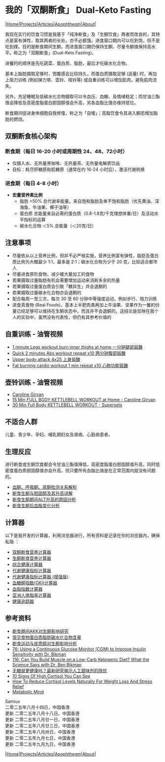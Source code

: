 # 我的「双酮断食」 Dual-Keto Fasting

|[Home](/README.md)|[Projects](/projects.md)|[Articles](/articles.md)|[Apophthegm](/apophthegm.md)|[About](/about.md)|

我现在实行的饮食习惯是我基于「纯净断食」及「生酮饮食」两者而改良的，其特点是富有弹性，取其两者的长处，亦不必捱饿。进食窗口期内可以吃到饱，但不是吃到撑。目的是断食期间生酮，而进食窗口期仍保持生酮，尽量令酮值保持高水平。称之为「双酮断食」(Dual-Keto Fasting)。

进餐时的顺序是先吃蔬菜、蛋白质、脂肪，最后才吃碳水化合物。

基本上脂肪摄取足够时，饱腹感会比较持久，而蛋白质摄取足够 (适量) 时，再加上阻力训练 (例如弹力带、壶铃、哑铃等) 或自重训练可以增加肌肉，避免肌肉流失。

另外，充足睡眠及低碳水化合物摄取可以令血压、血糖、及情绪稳定；而甘油三酯值会降低及高密度脂蛋白胆固醇值会升高，另各血脂比值亦维持低位。

断食期间促进身体细胞自我修復，称之为「自噬」；高脂饮食令其进入酮态增加脂肪的燃烧。    

##  **双酮断食核心架构**

###  **断食期**（每日 16-20 小时或周期性 24、48、72小时）      
   - 仅摄入水、无热量黑咖啡、无热量茶、无热量电解质饮品      
   - 目标：耗尽肝糖原和肌糖原（通常在约 16-24 小时后），激活代谢转换      

###  **进食期**（每日 4-8 小时）  
   - **宏量营养素比例**       
     - 脂肪 >50% 总代谢率能量。来自饱和脂肪及单不饱和脂肪（优先黄油、深海鱼、牛油果、椰子油等）  
     - 蛋白质 总能量来自必需的蛋白质（0.8-1.8克/千克理想体重/日）及活动水平指标的运算      
     - 碳水化合物 ＜5% 总能量（＜20克/日）  

## 注意事项

   - 尽量依从以上营养比例，但并不必严格实施，营养比例富有弹性，脂肪及蛋白质比例为大概最少 1:1，最多是 2:1；碳水化合物为少于 20 克，比较适合都市人        
   - 尽量进食原形食物，减少被大量加工的食物  
   - 若果摄取过量脂肪有机会需要增加运动来消耗多余的热量      
   - 若果摄取过量蛋白质会引致「糖异生」并会退酮的        
   - 若果摄取过量碳水化合物亦会退酮的         
   - 配合每周一至三次，每次 30 至 60 分钟中等强度运动，例如步行、阻力训练    
   - 进食真食物 (Real Foods)，基本上半肥肉类再加上牛油果、坚果作为一餐的份量已经足够可以维持在生酮状态中，而且并不会退酮的。这结论是反映在我个人的实验中，虽然没有代表性，但仍有其参考价值的

##  **自重训练 - 油管视频**

- [1 minute Legs workout burn inner thighs at home 一分钟腿部锻鍊](https://www.youtube.com/shorts/QDRuLDIKhrM)     
- [Quick 2 minutes Abs workout repeat x10 两分钟腹部锻鍊](https://www.youtube.com/shorts/sojkTZTgrlw)     
- [Upper body attack 4x25 上身锻鍊](https://www.youtube.com/shorts/T-p4yeA4u7s)     
- [Fat burning cardio workout 1 min repeat x10 心肺功能锻鍊](https://www.youtube.com/shorts/bUqdH9JQM64)     

##  **壶铃训练 - 油管视频**

- [Caroline Girvan](https://www.youtube.com/@CarolineGirvan)          
- [15 Min FULL BODY KETTLEBELL WORKOUT at Home - Caroline Girvan](https://www.youtube.com/watch?v=VCcar3MA07w)        
- [30 Min Full Body KETTLEBELL WORKOUT - Supersets](https://www.youtube.com/watch?v=9LIAhxQHmak)

## 不适合人群

儿童、青少年、孕妇、哺乳期妇女及肾病、心脏病患者。    

## 生理反应

进行断食或生酮饮食都会令甘油三酯值降低，高密度脂蛋白胆固醇值升高，同时低密度蛋白质胆固醇值亦会升高，但只要所有血脂比值是在正常范围内就没有问题的。    

- [血酮、呼吸酮、尿酮检测关系解析](/ketones_level.md)        
- [断食生酮与胆固醇及其升高详解](/fasting_tc_high.md)    
- [断食生酮期间ALT升高的原因分析](/fasting_alt_high.md)    
- [断食生酮后血脂变化分析](/blood_report.md)    

## 计算器

以下是我开发的计算器，利用浏览器进行，所有资料是记录在你的浏览器内，确保私隐 ：

- [双酮断食营养计算器](/dual_keto_fasting_calculator.html)     
- [生酮断食营养计算器](/keto_fasting_calculator.html)    
- [综合健康计算器](/all-in-one_calculator.html)    
- [代谢健康指标计算器](/metabolism_index_calculator.html)    
- [代谢健康指标计算器 (增强版)](/metabolism_index_calculator_plus.html)
- [血糖酮指数(GKI)计算器](/gki_calculator.html)     
- [血脂指数计算器](/blood_lipids_calculator.html)    
- [亚洲人体脂率计算器](/body_fat_calculator.html)    
- [健康追踪器](/health_tracker.html)    

## 参考资料

- [断食期间AKK对生酮影响研究](/fasting_akk_02.md)    
- [常见食物蛋白质脂肪碳水化合物含量](/foods_protein.md)        
- [断食运动与皮质醇对生酮影响分析](/fasting_workout.md)       
- [76: Using a Continuous Glucose Monitor (CGM) to Improve Insulin Sensitivity with Dr. Bikman](https://www.youtube.com/watch?v=QCqMmXrf2B8)    
- [116: Can You Build Muscle on a Low-Carb Ketogenic Diet? What the Science Says with Dr. Ben Bikman](https://www.youtube.com/watch?v=-CBH-R7DJ0o)        
- [无糖就更健康吗？最新研究揭示人工甜味剂的隐忧](https://mp.weixin.qq.com/s/d-Ex0nIECk7HcHe1BGotwA)      
- [10 Signs Of High Cortisol You Can See](https://www.youtube.com/watch?v=DWnZciwyqqI)        
- [How To Reduce Cortisol Levels Naturally For Weight Loss And Stress Relief](https://www.youtube.com/watch?v=sI7m6qhGWi0)      
- [Metabolic Mind](https://www.youtube.com/@metabolicmind)       

Samiux    
二零二五年八月十四日，中国香港     
更新 二零二五年八月十八日，中国香港    
更新 二零二五年八月廿一日，中国香港     
更新 二零二五年八月廿三日，中国香港     
更新 二零二五年八月卅日，中国香港     
更新 二零二五年九月七日，中国香港        
更新 二零二五年九月九日，中国香港     

 |[Home](/README.md)|[Projects](/projects.md)|[Articles](/articles.md)|[Apophthegm](/apophthegm.md)|[About](/about.md)|
